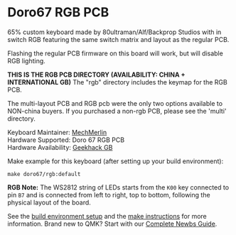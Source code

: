 # Doro67 RGB PCB

65% custom keyboard made by 80ultraman/Alf/Backprop Studios with in switch RGB featuring the same switch matrix and layout as the regular PCB. 

Flashing the regular PCB firmware on this board will work, but will disable RGB lighting. 

**THIS IS THE RGB PCB DIRECTORY (AVAILABILITY: CHINA + INTERNATIONAL GB)**
The "rgb" directory includes the keymap for the RGB PCB.

The multi-layout PCB and RGB pcb were the only two options available to NON-china buyers.
If you purchased a non-rgb PCB, please see the 'multi' directory.

Keyboard Maintainer: [MechMerlin](https://github.com/mechmerlin)  
Hardware Supported: Doro 67 RGB PCB  
Hardware Availability: [Geekhack GB](https://geekhack.org/index.php?topic=97265.0)

Make example for this keyboard (after setting up your build environment):

    make doro67/rgb:default

**RGB Note:** The WS2812 string of LEDs starts from the `K00` key connected to pin `B7`  and is connected from left to right, top to bottom, following the physical layout of the board.

See the [build environment setup](https://docs.qmk.fm/#/getting_started_build_tools) and the [make instructions](https://docs.qmk.fm/#/getting_started_make_guide) for more information. Brand new to QMK? Start with our [Complete Newbs Guide](https://docs.qmk.fm/#/newbs).

